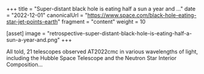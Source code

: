 +++
title = "Super-distant black hole is eating half a sun a year and ..."
date = "2022-12-01"
canonicalUrl = "https://www.space.com/black-hole-eating-star-jet-points-earth"
fragment = "content"
weight = 10

[asset]
    image = "retrospective-super-distant-black-hole-is-eating-half-a-sun-a-year-and.png"
+++

All told, 21 telescopes observed AT2022cmc in various wavelengths of light, 
including the Hubble Space Telescope and the Neutron Star Interior 
Composition...
